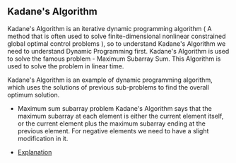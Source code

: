 ## Kadane's Algorithm
Kadane's Algorithm is an iterative dynamic programming algorithm ( A method that is often used to solve finite-dimensional nonlinear constrained global optimal control problems ), so to understand Kadane's Algorithm we need to understand Dynamic Programming first. Kadane's Algorithm is used to solve the famous problem - Maximum Subarray Sum. This Algorithm is used to solve the problem in linear time.

Kadane's Algorithm is an example of dynamic programming algorithm, which uses the solutions of previous sub-problems to find the overall optimum solution.

- Maximum sum subarray problem
Kadane's Algorithm says that the maximum subarray at each element is either the current element itself, or the current element plus the maximum subarray ending at the previous element. For negative elements we need to have a slight modification in it. 

- [Explanation](https://dev.to/alisabaj/kadane-s-algorithm-the-maximum-subarray-problem-c31)